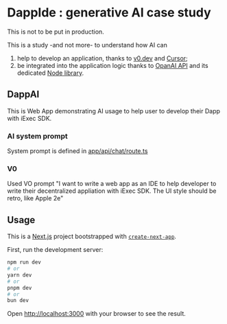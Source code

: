 # DappIde : generative AI case study

This is not to be put in production.

This is a study -and not more- to understand how AI can
1. help to develop an application, thanks to [v0.dev](https://v0.dev) and [Cursor](https://www.cursor.com/);
2. be integrated into the application logic thanks to [OpanAI API](https://openai.com/api/) and its dedicated [Node library](https://www.npmjs.com/package/openai).

## DappAI
This is Web App demonstrating AI usage to help user to develop their Dapp with iExec SDK.

### AI system prompt
System prompt is defined in [app/api/chat/route.ts](https://github.com/lodygens/dappide/blob/069a44a00049f3cd77dfcad4bec235edb06f5271/src/app/api/chat/route.ts#L23)

### V0
Used VO prompt 
"I want to write a web app as an IDE to help developer to write their decentralized appliation with iExec SDK. The UI style should be retro, like Apple 2e"

## Usage

This is a [Next.js](https://nextjs.org) project bootstrapped with [`create-next-app`](https://nextjs.org/docs/app/api-reference/cli/create-next-app).

First, run the development server:

```bash
npm run dev
# or
yarn dev
# or
pnpm dev
# or
bun dev
```

Open [http://localhost:3000](http://localhost:3000) with your browser to see the result.
